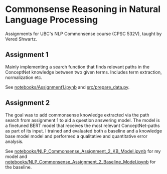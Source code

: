 # Commonsense Reasoning in Natural Language Processing

Assignments for UBC's NLP Commonsense course (CPSC 532V), taught by Vered Shwartz.

## Assignment 1

Mainly implementing a search function that finds relevant paths in the ConceptNet knowledge between two given terms. Includes term extraction, normalization etc.

See [notebooks/Assignment1.ipynb](notebooks/Assignment1.ipynb) and [src/prepare_data.py](src/prepare_data.py).

## Assignment 2

The goal was to add commonsense knowledge extracted via the path search from assignment 1 to aid a question answering model. The model is a finetuned BERT model that receives the most relevant ConceptNet-paths as part of its input. I trained and evaluated both a baseline and a knowledge base model model and performed a qualitative and quantitative error analysis.

See [notebooks/NLP_Commonsense_Assignment_2_KB_Model.ipynb](notebooks/NLP_Commonsense_Assignment_2_KB_Model.ipynb) for my model and [notebooks/NLP_Commonsense_Assignment_2_Baseline_Model.ipynb](notebooks/NLP_Commonsense_Assignment_2_Baseline_Model.ipynb) for the baseline.

